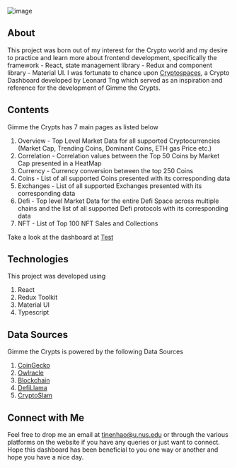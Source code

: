 ![image](https://user-images.githubusercontent.com/88677292/176935108-f8716d74-68cd-4d91-9703-090f953f9c10.png)

## About
This project was born out of my interest for the Crypto world and my desire to practice and learn more about frontend development, specifically the framework - React, state management library - Redux and component library - Material UI. I was fortunate to chance upon [Cryptospaces](https://cryptoscapes.org/), a Crypto Dashboard developed by Leonard Tng which served as an inspiration and reference for the development of Gimme the Crypts. 

## Contents
Gimme the Crypts has 7 main pages as listed below
 1. Overview - Top Level Market Data for all supported Cryptocurrencies (Market Cap, Trending Coins, Dominant Coins, ETH gas Price etc.)
 2. Correlation - Correlation values between the Top 50 Coins by Market Cap presented in a HeatMap
 3. Currency - Currency conversion between the top 250 Coins
 4. Coins - List of all supported Coins presented with its corresponding data
 5. Exchanges - List of all supported Exchanges presented with its corresponding data
 6. Defi - Top level Market Data for the entire Defi Space across multiple chains and the list of all supported Defi protocols with its corresponding data
 7. NFT - List of Top 100 NFT Sales and Collections
 
 Take a look at the dashboard at [Test](gajsog)

## Technologies
This project was developed using
  1. React
  2. Redux Toolkit
  3. Material UI
  4. Typescript

## Data Sources
Gimme the Crypts is powered by the following Data Sources
  1. [CoinGecko](https://www.coingecko.com/)
  2. [Owlracle](https://owlracle.info/eth)
  3. [Blockchain](https://www.blockchain.com/)
  4. [DefiLlama](https://defillama.com/)
  5. [CryptoSlam](https://cryptoslam.io/)

## Connect with Me
Feel free to drop me an email at tinenhao@u.nus.edu or through the various platforms on the website if you have any queries or just want to connect. Hope this dashboard has been beneficial to you one way or another and hope you have a nice day. 
